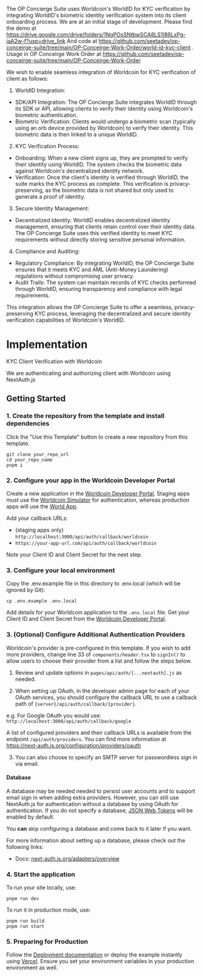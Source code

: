 The OP Concierge Suite uses Worldcoin's WorldID for KYC verification by integrating WorldID's biometric identity verification system into its client onboarding process. We are at an initial stage of development. Please find the demo at  
https://drive.google.com/drive/folders/1NgPOsSNtbwSCA8LS1I86LxPg-jaA2w-f?usp=drive_link
And code at https://github.com/seetadev/op-conceirge-suite/tree/main/OP-Conceirge-Work-Order/world-id-kyc-client . Usage in OP Conceirge Work Order at https://github.com/seetadev/op-conceirge-suite/tree/main/OP-Conceirge-Work-Order
 
We wish to enable seamless integration of Worldcoin for KYC verification of client as follows: 

 1. WorldID Integration:
   - SDK/API Integration: The OP Concierge Suite integrates WorldID through its SDK or API, allowing clients to verify their identity using Worldcoin's biometric authentication.
   - Biometric Verification: Clients would undergo a biometric scan (typically using an orb device provided by Worldcoin) to verify their identity. This biometric data is then linked to a unique WorldID.

 2. KYC Verification Process:
   - Onboarding: When a new client signs up, they are prompted to verify their identity using WorldID. The system checks the biometric data against Worldcoin's decentralized identity network.
   - Verification: Once the client's identity is verified through WorldID, the suite marks the KYC process as complete. This verification is privacy-preserving, as the biometric data is not shared but only used to generate a proof of identity.

 3. Secure Identity Management:
   - Decentralized Identity: WorldID enables decentralized identity management, ensuring that clients retain control over their identity data. The OP Concierge Suite uses this verified identity to meet KYC requirements without directly storing sensitive personal information.

 4. Compliance and Auditing:
   - Regulatory Compliance: By integrating WorldID, the OP Concierge Suite ensures that it meets KYC and AML (Anti-Money Laundering) regulations without compromising user privacy.
   - Audit Trails: The system can maintain records of KYC checks performed through WorldID, ensuring transparency and compliance with legal requirements.

This integration allows the OP Concierge Suite to offer a seamless, privacy-preserving KYC process, leveraging the decentralized and secure identity verification capabilities of Worldcoin's WorldID.

# Implementation

KYC Client Verification with Worldcoin

We are authenticating and authorizing client with Worldcoin using NextAuth.js

## Getting Started

### 1. Create the repository from the template and install dependencies

Click the "Use this Template" button to create a new repository from this template.

```
git clone your_repo_url
cd your_repo_name
pnpm i
```

### 2. Configure your app in the Worldcoin Developer Portal

Create a new application in the [Worldcoin Developer Portal](https://developer.worldcoin.org/). Staging apps must use the [Worldcoin Simulator](https://simulator.worldcoin.org) for authentication, whereas production apps will use the [World App](https://worldcoin.org/download).

Add your callback URLs:
  - (staging apps only) `http://localhost:3000/api/auth/callback/worldcoin`
  - `https://your-app-url.com/api/auth/callback/worldcoin`

Note your Client ID and Client Secret for the next step.

### 3. Configure your local environment

Copy the .env.example file in this directory to .env.local (which will be ignored by Git):

```
cp .env.example .env.local
```

Add details for your Worldcoin application to the `.env.local` file. Get your Client ID and Client Secret from the [Worldcoin Developer Portal](https://developer.worldcoin.org/).

### 3. (Optional) Configure Additional Authentication Providers

Worldcoin's provider is pre-configured in this template. If you wish to add more providers, change line 33 of `components/header.tsx` to `signIn()` to allow users to choose their provider from a list and follow the steps below.

1. Review and update options in `pages/api/auth/[...nextauth].js` as needed.

2. When setting up OAuth, in the developer admin page for each of your OAuth services, you should configure the callback URL to use a callback path of `{server}/api/auth/callback/{provider}`.

e.g. For Google OAuth you would use: `http://localhost:3000/api/auth/callback/google`

A list of configured providers and their callback URLs is available from the endpoint `/api/auth/providers`. You can find more information at https://next-auth.js.org/configuration/providers/oauth

3. You can also choose to specify an SMTP server for passwordless sign in via email.

#### Database

A database may be needed needed to persist user accounts and to support email sign in when adding extra providers. However, you can still use NextAuth.js for authentication without a database by using OAuth for authentication. If you do not specify a database, [JSON Web Tokens](https://jwt.io/introduction) will be enabled by default.

You **can** skip configuring a database and come back to it later if you want.

For more information about setting up a database, please check out the following links:

- Docs: [next-auth.js.org/adapters/overview](https://next-auth.js.org/adapters/overview)

### 4. Start the application

To run your site locally, use:

```
pnpm run dev
```

To run it in production mode, use:

```
pnpm run build
pnpm run start
```

### 5. Preparing for Production

Follow the [Deployment documentation](https://authjs.dev/guides/basics/deployment) or deploy the example instantly using [Vercel](https://vercel.com). Ensure you set your environment variables in your production environment as well.
